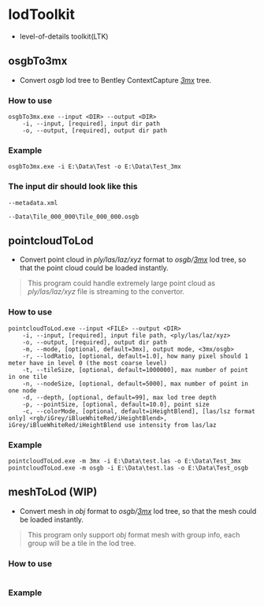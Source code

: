 # lodToolkit
- level-of-details toolkit(LTK)

## osgbTo3mx
- Convert *osgb* lod tree to Bentley ContextCapture *[3mx](https://docs.bentley.com/LiveContent/web/ContextCapture%20Help-v9/en/GUID-CED0ABE6-2EE3-458D-9810-D87EC3C521BD.html)* tree.

### How to use
```
osgbTo3mx.exe --input <DIR> --output <DIR>
	-i, --input, [required], input dir path
	-o, --output, [required], output dir path
```

### Example
```
osgbTo3mx.exe -i E:\Data\Test -o E:\Data\Test_3mx
```

### The input dir should look like this
```
--metadata.xml

--Data\Tile_000_000\Tile_000_000.osgb
```

## pointcloudToLod
- Convert point cloud in *ply/las/laz/xyz* format to *osgb/[3mx](https://docs.bentley.com/LiveContent/web/ContextCapture%20Help-v9/en/GUID-CED0ABE6-2EE3-458D-9810-D87EC3C521BD.html)* lod tree, so that the point cloud could be loaded instantly.
> This program could handle extremely large point cloud as *ply/las/laz/xyz* file is streaming to the convertor.

### How to use
```
pointcloudToLod.exe --input <FILE> --output <DIR>
	-i, --input, [required], input file path, <ply/las/laz/xyz>
	-o, --output, [required], output dir path
	-m, --mode, [optional, default=3mx], output mode, <3mx/osgb>
	-r, --lodRatio, [optional, default=1.0], how many pixel should 1 meter have in level 0 (the most coarse level)
	-t, --tileSize, [optional, default=1000000], max number of point in one tile
	-n, --nodeSize, [optional, default=5000], max number of point in one node
	-d, --depth, [optional, default=99], max lod tree depth
	-p, --pointSize, [optional, default=10.0], point size
	-c, --colorMode, [optional, default=iHeightBlend], [las/lsz format only] <rgb/iGrey/iBlueWhiteRed/iHeightBlend>, iGrey/iBlueWhiteRed/iHeightBlend use intensity from las/laz
```

### Example
```
pointcloudToLod.exe -m 3mx -i E:\Data\test.las -o E:\Data\Test_3mx
pointcloudToLod.exe -m osgb -i E:\Data\test.las -o E:\Data\Test_osgb
```

## meshToLod (WIP)
- Convert mesh in *obj* format to *osgb/[3mx](https://docs.bentley.com/LiveContent/web/ContextCapture%20Help-v9/en/GUID-CED0ABE6-2EE3-458D-9810-D87EC3C521BD.html)* lod tree, so that the mesh could be loaded instantly.
> This program only support *obj* format mesh with group info, each group will be a tile in the lod tree.

### How to use
```
```

### Example
```
```

